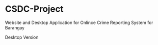 # CSDC-Project
Website and Desktop Application for Onlince Crime Reporting System for Barangay


Desktop Version
